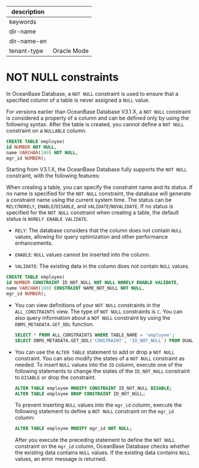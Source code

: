 |description||
|---|---|
|keywords||
|dir-name||
|dir-name-en||
|tenant-type|Oracle Mode|

# NOT NULL constraints

In OceanBase Database, a `NOT NULL` constraint is used to ensure that a specified column of a table is never assigned a `NULL` value.

For versions earlier than OceanBase Database V3.1.X, a `NOT NULL` constraint is considered a property of a column and can be defined only by using the following syntax. After the table is created, you cannot define a `NOT NULL` constraint on a `NULLABLE` column.

```sql
CREATE TABLE employee(
id NUMBER NOT NULL,
name VARCHAR(100) NOT NULL,
mgr_id NUMBER);
```

Starting from V3.1.X, the OceanBase Database fully supports the `NOT NULL` constraint, with the following features:

When creating a table, you can specify the constraint name and its status. If no name is specified for the `NOT NULL` constraint, the database will generate a constraint name using the current system time. The status can be `RELY`/`NORELY`, `ENABLE`/`DISABLE`, and `VALIDATE`/`NOVALIDATE`. If no status is specified for the `NOT NULL` constraint when creating a table, the default status is `NORELY ENABLE VALIDATE`.

   * `RELY`: The database considers that the column does not contain `NULL` values, allowing for query optimization and other performance enhancements.

   * `ENABLE`: `NULL` values cannot be inserted into the column.

   * `VALIDATE`: The existing data in the column does not contain `NULL` values.

   ```sql
   CREATE TABLE employee(
   id NUMBER CONSTRAINT ID_NOT_NULL NOT NULL NORELY ENABLE VALIDATE,
   name VARCHAR(100) CONSTRAINT NAME_NOT_NULL NOT NULL,
   mgr_id NUMBER);
   ```

* You can view definitions of your `NOT NULL` constraints in the `ALL_CONSTRAINTS` view. The type of `NOT NULL` constraints is `C`. You can also query information about a `NOT NULL` constraint by using the `DBMS_METADATA.GET_DDL` function.

   ```sql
   SELECT * FROM ALL_CONSTRAINTS WHERE TABLE_NAME = 'employee';
   SELECT DBMS_METADATA.GET_DDL('CONSTRAINT', 'ID_NOT_NULL') FROM DUAL;
   ```

* You can use the `ALTER TABLE` statement to add or drop a `NOT NULL` constraint. You can also modify the states of a `NOT NULL` constraint as needed. To insert `NULL` values into the `ID` column, execute one of the following statements to change the states of the `ID_NOT_NULL` constraint to `DISABLE` or drop the constraint.

   ```sql
   ALTER TABLE employee MODIFY CONSTRAINT ID_NOT_NULL DISABLE;
   ALTER TABLE employee DROP CONSTRAINT ID_NOT_NULL;
   ```

   To prevent inserting `NULL` values into the `mgr_id` column, execute the following statement to define a `NOT NULL` constraint on the `mgr_id` column:

   ```sql
   ALTER TABLE employee MODIFY mgr_id NOT NULL;
   ```

   After you execute the preceding statement to define the `NOT NULL` constraint on the `mgr_id` column, OceanBase Database checks whether the existing data contains `NULL` values. If the existing data contains `NULL` values, an error message is returned.




